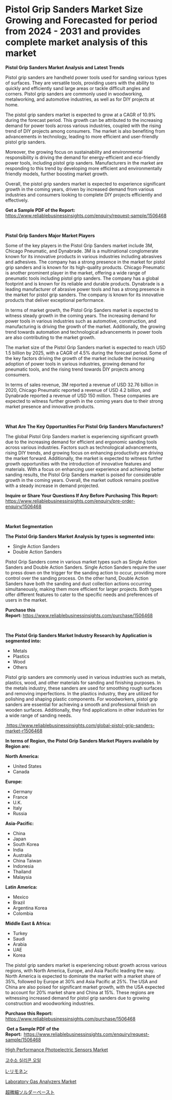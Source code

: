 <p><h1>Pistol Grip Sanders Market Size Growing and Forecasted for period from 2024 - 2031 and provides complete market analysis of this market</h1></p><p><strong>Pistol Grip Sanders Market Analysis and Latest Trends</strong></p>
<p><p>Pistol grip sanders are handheld power tools used for sanding various types of surfaces. They are versatile tools, providing users with the ability to quickly and efficiently sand large areas or tackle difficult angles and corners. Pistol grip sanders are commonly used in woodworking, metalworking, and automotive industries, as well as for DIY projects at home.</p><p>The pistol grip sanders market is expected to grow at a CAGR of 10.9% during the forecast period. This growth can be attributed to the increasing demand for power tools across various industries, coupled with the rising trend of DIY projects among consumers. The market is also benefiting from advancements in technology, leading to more efficient and user-friendly pistol grip sanders.</p><p>Moreover, the growing focus on sustainability and environmental responsibility is driving the demand for energy-efficient and eco-friendly power tools, including pistol grip sanders. Manufacturers in the market are responding to this trend by developing more efficient and environmentally friendly models, further boosting market growth.</p><p>Overall, the pistol grip sanders market is expected to experience significant growth in the coming years, driven by increased demand from various industries and consumers looking to complete DIY projects efficiently and effectively.</p></p>
<p><strong>Get a Sample PDF of the Report:&nbsp;</strong> <a href="https://www.reliablebusinessinsights.com/enquiry/request-sample/1506468">https://www.reliablebusinessinsights.com/enquiry/request-sample/1506468</a></p>
<p>&nbsp;</p>
<p><strong>Pistol Grip Sanders Major Market Players</strong></p>
<p><p>Some of the key players in the Pistol Grip Sanders market include 3M, Chicago Pneumatic, and Dynabrade. 3M is a multinational conglomerate known for its innovative products in various industries including abrasives and adhesives. The company has a strong presence in the market for pistol grip sanders and is known for its high-quality products. Chicago Pneumatic is another prominent player in the market, offering a wide range of pneumatic tools including pistol grip sanders. The company has a global footprint and is known for its reliable and durable products. Dynabrade is a leading manufacturer of abrasive power tools and has a strong presence in the market for pistol grip sanders. The company is known for its innovative products that deliver exceptional performance.</p><p>In terms of market growth, the Pistol Grip Sanders market is expected to witness steady growth in the coming years. The increasing demand for power tools in various industries such as automotive, construction, and manufacturing is driving the growth of the market. Additionally, the growing trend towards automation and technological advancements in power tools are also contributing to the market growth.</p><p>The market size of the Pistol Grip Sanders market is expected to reach USD 1.5 billion by 2025, with a CAGR of 4.5% during the forecast period. Some of the key factors driving the growth of the market include the increasing adoption of power tools in various industries, growing demand for pneumatic tools, and the rising trend towards DIY projects among consumers.</p><p>In terms of sales revenue, 3M reported a revenue of USD 32.76 billion in 2020, Chicago Pneumatic reported a revenue of USD 4.2 billion, and Dynabrade reported a revenue of USD 150 million. These companies are expected to witness further growth in the coming years due to their strong market presence and innovative products.</p></p>
<p>&nbsp;</p>
<p><strong>What Are The Key Opportunities For Pistol Grip Sanders Manufacturers?</strong></p>
<p><p>The global Pistol Grip Sanders market is experiencing significant growth due to the increasing demand for efficient and ergonomic sanding tools across various industries. Factors such as technological advancements, rising DIY trends, and growing focus on enhancing productivity are driving the market forward. Additionally, the market is expected to witness further growth opportunities with the introduction of innovative features and materials. With a focus on enhancing user experience and achieving better sanding results, the Pistol Grip Sanders market is poised for considerable growth in the coming years. Overall, the market outlook remains positive with a steady increase in demand projected.</p></p>
<p><strong>Inquire or Share Your Questions If Any Before Purchasing This Report:</strong> <a href="https://www.reliablebusinessinsights.com/enquiry/pre-order-enquiry/1506468">https://www.reliablebusinessinsights.com/enquiry/pre-order-enquiry/1506468</a></p>
<p>&nbsp;</p>
<p><strong>Market Segmentation</strong></p>
<p><strong>The Pistol Grip Sanders Market Analysis by types is segmented into:</strong></p>
<p><ul><li>Single Action Sanders</li><li>Double Action Sanders</li></ul></p>
<p><p>Pistol Grip Sanders come in various market types such as Single Action Sanders and Double Action Sanders. Single Action Sanders require the user to press down on the trigger for the sanding action to occur, providing more control over the sanding process. On the other hand, Double Action Sanders have both the sanding and dust collection actions occurring simultaneously, making them more efficient for larger projects. Both types offer different features to cater to the specific needs and preferences of users in the market.</p></p>
<p><strong>Purchase this Report:&nbsp;</strong><a href="https://www.reliablebusinessinsights.com/purchase/1506468">https://www.reliablebusinessinsights.com/purchase/1506468</a></p>
<p>&nbsp;</p>
<p><strong>The Pistol Grip Sanders Market Industry Research by Application is segmented into:</strong></p>
<p><ul><li>Metals</li><li>Plastics</li><li>Wood</li><li>Others</li></ul></p>
<p><p>Pistol grip sanders are commonly used in various industries such as metals, plastics, wood, and other materials for sanding and finishing purposes. In the metals industry, these sanders are used for smoothing rough surfaces and removing imperfections. In the plastics industry, they are utilized for polishing and shaping plastic components. For woodworkers, pistol grip sanders are essential for achieving a smooth and professional finish on wooden surfaces. Additionally, they find applications in other industries for a wide range of sanding needs.</p></p>
<p><a href="https://www.reliablebusinessinsights.com/global-pistol-grip-sanders-market-r1506468">&nbsp;https://www.reliablebusinessinsights.com/global-pistol-grip-sanders-market-r1506468</a></p>
<p><strong>In terms of Region, the Pistol Grip Sanders Market Players available by Region are:</strong></p>
<p>
    <p> <strong> North America: </strong>
        <ul>
            <li>United States</li>
            <li>Canada</li>
        </ul>
        </p> 
    <p> <strong> Europe: </strong>
        <ul>
            <li>Germany</li>
            <li>France</li>
            <li>U.K.</li>
            <li>Italy</li>
            <li>Russia</li>
        </ul>
        </p> 
    <p> <strong> Asia-Pacific: </strong>
        <ul>
            <li>China</li>
            <li>Japan</li>
            <li>South Korea</li>
            <li>India</li>
            <li>Australia</li>
            <li>China Taiwan</li>
            <li>Indonesia</li>
            <li>Thailand</li>
            <li>Malaysia</li>
        </ul>
        </p> 
    <p> <strong> Latin America: </strong>
        <ul>
            <li>Mexico</li>
            <li>Brazil</li>
            <li>Argentina Korea</li>
            <li>Colombia</li>
        </ul>
        </p> 
    <p> <strong> Middle East & Africa: </strong>
        <ul>
            <li>Turkey</li>
            <li>Saudi</li>
            <li>Arabia</li>
            <li>UAE</li>
            <li>Korea</li>
        </ul>
    </p>
    </p>
<p><p>The pistol grip sanders market is experiencing robust growth across various regions, with North America, Europe, and Asia Pacific leading the way. North America is expected to dominate the market with a market share of 35%, followed by Europe at 30% and Asia Pacific at 25%. The USA and China are also poised for significant market growth, with the USA expected to account for 20% market share and China at 15%. These regions are witnessing increased demand for pistol grip sanders due to growing construction and woodworking industries.</p></p>
<p><strong>Purchase this Report: </strong><a href="https://www.reliablebusinessinsights.com/purchase/1506468">https://www.reliablebusinessinsights.com/purchase/1506468</a></p>
<p>&nbsp;<strong>Get a Sample PDF of the Report:&nbsp;&nbsp;</strong><a href="https://www.reliablebusinessinsights.com/enquiry/request-sample/1506468">https://www.reliablebusinessinsights.com/enquiry/request-sample/1506468</a></p>
<p><strong></strong></p>
<p><p><a href="https://github.com/RyleeBauch2023/Market-Research-Report-List-1/blob/main/high-performance-photoelectric-sensors-market.md">High Performance Photoelectric Sensors Market</a></p><p><a href="https://github.com/Nicolasrown5/Market-Research-Report-List-1/blob/main/719932385336.md">고수소 실리콘 오일</a></p><p><a href="https://github.com/LeanneBruen2023/Market-Research-Report-List-1/blob/main/898627192941.md">L-リモネン</a></p><p><a href="https://github.com/AndreanneHane2023/Market-Research-Report-List-1/blob/main/laboratory-gas-analyzers-market.md">Laboratory Gas Analyzers Market</a></p><p><a href="https://github.com/cnnriuez22368/Market-Research-Report-List-2/blob/main/731911192940.md">超微細ソルダーペースト</a></p></p>